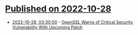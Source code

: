 # [Published on 2022-10-28](index.md)

* [2022-10-28, 03:30:00](https://it.slashdot.org/story/22/10/27/2157207/openssl-warns-of-critical-security-vulnerability-with-upcoming-patch?utm_source=rss1.0mainlinkanon&utm_medium=feed) - [OpenSSL Warns of Critical Security Vulnerability With Upcoming Patch](https://it.slashdot.org/story/22/10/27/2157207/openssl-warns-of-critical-security-vulnerability-with-upcoming-patch?utm_source=rss1.0mainlinkanon&utm_medium=feed)
